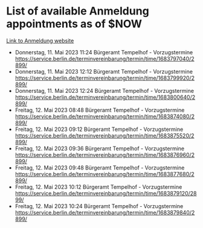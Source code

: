 # List of available Anmeldung appointments as of $NOW
[Link to Anmeldung website](https://service.berlin.de/terminvereinbarung/termin/tag.php?termin=1&anliegen[]=120686&dienstleisterlist=122210,122217,327316,122219,327312,122227,327314,122231,327346,122243,327348,122254,122252,329742,122260,329745,122262,329748,122271,327278,122273,327274,122277,327276,330436,122280,327294,122282,327290,122284,327292,122291,327270,122285,327266,122286,327264,122296,327268,150230,329760,122297,327286,122294,327284,122312,329763,122314,329775,122304,327330,122311,327334,122309,327332,317869,122281,327352,122279,329772,122283,122276,327324,122274,327326,122267,329766,122246,327318,122251,327320,122257,327322,122208,327298,122226,327300&herkunft=http%3A%2F%2Fservice.berlin.de%2Fdienstleistung%2F120686%2F)
- Donnerstag, 11. Mai 2023 11:24 Bürgeramt Tempelhof - Vorzugstermine https://service.berlin.de/terminvereinbarung/termin/time/1683797040/2899/
- Donnerstag, 11. Mai 2023 12:12 Bürgeramt Tempelhof - Vorzugstermine https://service.berlin.de/terminvereinbarung/termin/time/1683799920/2899/
- Donnerstag, 11. Mai 2023 12:24 Bürgeramt Tempelhof - Vorzugstermine https://service.berlin.de/terminvereinbarung/termin/time/1683800640/2899/
- Freitag, 12. Mai 2023 08:48 Bürgeramt Tempelhof - Vorzugstermine https://service.berlin.de/terminvereinbarung/termin/time/1683874080/2899/
- Freitag, 12. Mai 2023 09:12 Bürgeramt Tempelhof - Vorzugstermine https://service.berlin.de/terminvereinbarung/termin/time/1683875520/2899/
- Freitag, 12. Mai 2023 09:36 Bürgeramt Tempelhof - Vorzugstermine https://service.berlin.de/terminvereinbarung/termin/time/1683876960/2899/
- Freitag, 12. Mai 2023 09:48 Bürgeramt Tempelhof - Vorzugstermine https://service.berlin.de/terminvereinbarung/termin/time/1683877680/2899/
- Freitag, 12. Mai 2023 10:12 Bürgeramt Tempelhof - Vorzugstermine https://service.berlin.de/terminvereinbarung/termin/time/1683879120/2899/
- Freitag, 12. Mai 2023 10:24 Bürgeramt Tempelhof - Vorzugstermine https://service.berlin.de/terminvereinbarung/termin/time/1683879840/2899/
